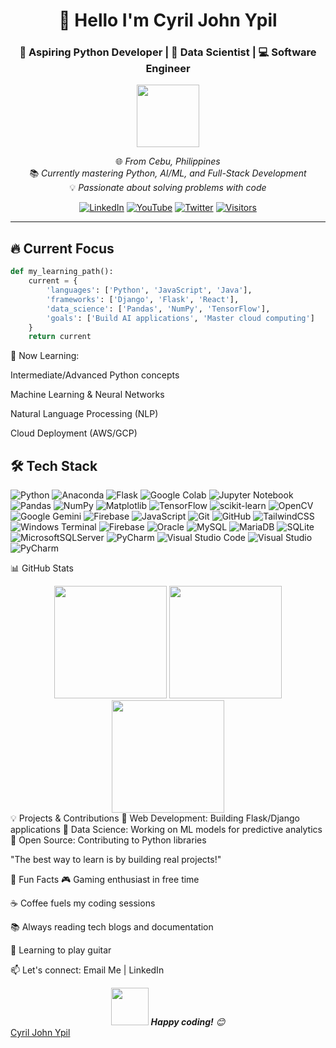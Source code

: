 <div align="center">
  
# 👋 Hello I'm Cyril John Ypil

### 🚀 Aspiring Python Developer | 🧠 Data Scientist | 💻 Software Engineer

<img src="https://media.giphy.com/media/M9gbBd9nbDrOTu1Mqx/giphy.gif" width="100"/>

🌐 *From Cebu, Philippines*  
📚 *Currently mastering Python, AI/ML, and Full-Stack Development*  
💡 *Passionate about solving problems with code*  

[![LinkedIn](https://img.shields.io/badge/LinkedIn-Connect-blue?style=for-the-badge&logo=linkedin)](http://linkedin.com/in/cyril-john-ypil-030b52299)
[![YouTube](https://img.shields.io/badge/YouTube-Subscribe-red?style=for-the-badge&logo=youtube)](https://www.youtube.com/@cyrilypil)
[![Twitter](https://img.shields.io/badge/Twitter-Follow-blue?style=for-the-badge&logo=twitter)](https://x.com/cryoyohan)
[![Visitors](https://komarev.com/ghpvc/?username=CryoYohan&label=Profile%20Views&color=0e75b6&style=for-the-badge)](https://github.com/CryoYohan)

</div>

---

## 🔥 Current Focus

```python
def my_learning_path():
    current = {
        'languages': ['Python', 'JavaScript', 'Java'],
        'frameworks': ['Django', 'Flask', 'React'],
        'data_science': ['Pandas', 'NumPy', 'TensorFlow'],
        'goals': ['Build AI applications', 'Master cloud computing']
    }
    return current
```
📌 Now Learning:

Intermediate/Advanced Python concepts

Machine Learning & Neural Networks

Natural Language Processing (NLP)

Cloud Deployment (AWS/GCP)

## 🛠️ Tech Stack
![Python](https://img.shields.io/badge/python-3670A0?style=for-the-badge&logo=python&logoColor=ffdd54)
![Anaconda](https://img.shields.io/badge/Anaconda-%2344A833.svg?style=for-the-badge&logo=anaconda&logoColor=white)
![Flask](https://img.shields.io/badge/flask-%23000.svg?style=for-the-badge&logo=flask&logoColor=white)
![Google Colab](https://img.shields.io/badge/Google%20Colab-%23F9A825.svg?style=for-the-badge&logo=googlecolab&logoColor=white)
![Jupyter Notebook](https://img.shields.io/badge/jupyter-%23FA0F00.svg?style=for-the-badge&logo=jupyter&logoColor=white)
![Pandas](https://img.shields.io/badge/pandas-%23150458.svg?style=for-the-badge&logo=pandas&logoColor=white)
![NumPy](https://img.shields.io/badge/numpy-%23013243.svg?style=for-the-badge&logo=numpy&logoColor=white)
![Matplotlib](https://img.shields.io/badge/Matplotlib-%23ffffff.svg?style=for-the-badge&logo=Matplotlib&logoColor=black)
![TensorFlow](https://img.shields.io/badge/TensorFlow-%23FF6F00.svg?style=for-the-badge&logo=TensorFlow&logoColor=white) 
![scikit-learn](https://img.shields.io/badge/scikit--learn-%23F7931E.svg?style=for-the-badge&logo=scikit-learn&logoColor=white)
![OpenCV](https://img.shields.io/badge/opencv-%23white.svg?style=for-the-badge&logo=opencv&logoColor=white)
![Google Gemini](https://img.shields.io/badge/google%20gemini-8E75B2?style=for-the-badge&logo=google%20gemini&logoColor=white)
![Firebase](https://img.shields.io/badge/firebase-%23039BE5.svg?style=for-the-badge&logo=firebase)
![JavaScript](https://img.shields.io/badge/javascript-%23323330.svg?style=for-the-badge&logo=javascript&logoColor=%23F7DF1E)
![Git](https://img.shields.io/badge/git-%23F05033.svg?style=for-the-badge&logo=git&logoColor=white)
![GitHub](https://img.shields.io/badge/github-%23121011.svg?style=for-the-badge&logo=github&logoColor=white)
![TailwindCSS](https://img.shields.io/badge/tailwindcss-%2338B2AC.svg?style=for-the-badge&logo=tailwind-css&logoColor=white)
![Windows Terminal](https://img.shields.io/badge/Windows%20Terminal-%234D4D4D.svg?style=for-the-badge&logo=windows-terminal&logoColor=white)
![Firebase](https://img.shields.io/badge/firebase-a08021?style=for-the-badge&logo=firebase&logoColor=ffcd34)
![Oracle](https://img.shields.io/badge/Oracle-F80000?style=for-the-badge&logo=oracle&logoColor=white)
![MySQL](https://img.shields.io/badge/mysql-4479A1.svg?style=for-the-badge&logo=mysql&logoColor=white)
![MariaDB](https://img.shields.io/badge/MariaDB-003545?style=for-the-badge&logo=mariadb&logoColor=white)
![SQLite](https://img.shields.io/badge/sqlite-%2307405e.svg?style=for-the-badge&logo=sqlite&logoColor=white)
![MicrosoftSQLServer](https://img.shields.io/badge/Microsoft%20SQL%20Server-CC2927?style=for-the-badge&logo=microsoft%20sql%20server&logoColor=white)
![PyCharm](https://img.shields.io/badge/pycharm-143?style=for-the-badge&logo=pycharm&logoColor=black&color=black&labelColor=green)
![Visual Studio Code](https://img.shields.io/badge/Visual%20Studio%20Code-0078d7.svg?style=for-the-badge&logo=visual-studio-code&logoColor=white)
![Visual Studio](https://img.shields.io/badge/Visual%20Studio-5C2D91.svg?style=for-the-badge&logo=visual-studio&logoColor=white)
![PyCharm](https://img.shields.io/badge/pycharm-143?style=for-the-badge&logo=pycharm&logoColor=black&color=black&labelColor=green)


📊 GitHub Stats
<div align="center"> <img height="180em" src="https://github-readme-stats.vercel.app/api?username=CryoYohan&show_icons=true&theme=radical&include_all_commits=true&count_private=true"/> <img height="180em" src="https://github-readme-streak-stats.herokuapp.com/?user=CryoYohan&theme=radical"/> </div><div align="center"> <img height="180em" src="https://github-readme-stats.vercel.app/api/top-langs/?username=CryoYohan&layout=compact&theme=radical"/> </div>
💡 Projects & Contributions
🔹 Web Development: Building Flask/Django applications
🔹 Data Science: Working on ML models for predictive analytics
🔹 Open Source: Contributing to Python libraries

"The best way to learn is by building real projects!"

🌟 Fun Facts
🎮 Gaming enthusiast in free time

☕ Coffee fuels my coding sessions

📚 Always reading tech blogs and documentation

🎸 Learning to play guitar

📫 Let's connect: Email Me | LinkedIn

<div align="center"> <img src="https://media.giphy.com/media/LnQjpWaON8nhr21vNW/giphy.gif" width="60"> <em><b>Happy coding!</b> 😊</em> </div> 


<div class="badge-base LI-profile-badge" data-locale="en_US" data-size="medium" data-theme="dark" data-type="VERTICAL" data-vanity="cyril-john-ypil-030b52299" data-version="v1"><a class="badge-base__link LI-simple-link" href="https://ph.linkedin.com/in/cyril-john-ypil-030b52299?trk=profile-badge">Cyril John Ypil</a></div>
              
